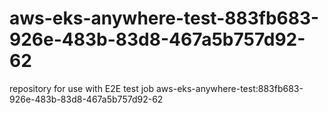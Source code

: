 # aws-eks-anywhere-test-883fb683-926e-483b-83d8-467a5b757d92-62
repository for use with E2E test job aws-eks-anywhere-test:883fb683-926e-483b-83d8-467a5b757d92-62
